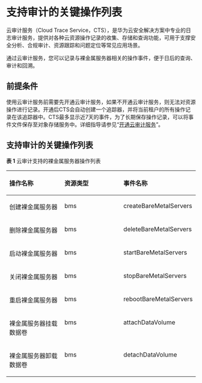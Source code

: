 # 支持审计的关键操作列表<a name="bms_01_0083"></a>

云审计服务（Cloud Trace Service，CTS），是华为云安全解决方案中专业的日志审计服务，提供对各种云资源操作记录的收集、存储和查询功能，可用于支撑安全分析、合规审计、资源跟踪和问题定位等常见应用场景。

通过云审计服务，您可以记录与裸金属服务器相关的操作事件，便于日后的查询、审计和回溯。

## 前提条件<a name="section1165503011431"></a>

使用云审计服务前需要先开通云审计服务，如果不开通云审计服务，则无法对资源操作进行记录。开通后CTS会自动创建一个追踪器，并将当前租户的所有操作记录在该追踪器中。CTS最多显示近7天的事件，为了长期保存操作记录，可以将事件文件保存至对象存储服务中。详细指导请参见“[开通云审计服务](https://support.huaweicloud.com/qs-cts/cts_02_0001.html)”。

## 支持审计的关键操作列表<a name="section41481851194312"></a>

**表 1**  云审计支持的裸金属服务器操作列表

<a name="table48767281152351"></a>
<table><thead align="left"><tr id="row63129595152351"><th class="cellrowborder" valign="top" width="29.967003299670036%" id="mcps1.2.4.1.1"><p id="p18422315152351"><a name="p18422315152351"></a><a name="p18422315152351"></a>操作名称</p>
</th>
<th class="cellrowborder" valign="top" width="31.986801319868015%" id="mcps1.2.4.1.2"><p id="p15812578152351"><a name="p15812578152351"></a><a name="p15812578152351"></a>资源类型</p>
</th>
<th class="cellrowborder" valign="top" width="38.04619538046195%" id="mcps1.2.4.1.3"><p id="p5750404152351"><a name="p5750404152351"></a><a name="p5750404152351"></a>事件名称</p>
</th>
</tr>
</thead>
<tbody><tr id="row56922565152351"><td class="cellrowborder" valign="top" width="29.967003299670036%" headers="mcps1.2.4.1.1 "><p id="p13223599152351"><a name="p13223599152351"></a><a name="p13223599152351"></a>创建裸金属服务器</p>
</td>
<td class="cellrowborder" valign="top" width="31.986801319868015%" headers="mcps1.2.4.1.2 "><p id="p64478599152351"><a name="p64478599152351"></a><a name="p64478599152351"></a>bms</p>
</td>
<td class="cellrowborder" valign="top" width="38.04619538046195%" headers="mcps1.2.4.1.3 "><p id="p55384044152351"><a name="p55384044152351"></a><a name="p55384044152351"></a>createBareMetalServers</p>
</td>
</tr>
<tr id="row16738171152351"><td class="cellrowborder" valign="top" width="29.967003299670036%" headers="mcps1.2.4.1.1 "><p id="p42541041152351"><a name="p42541041152351"></a><a name="p42541041152351"></a>删除裸金属服务器</p>
</td>
<td class="cellrowborder" valign="top" width="31.986801319868015%" headers="mcps1.2.4.1.2 "><p id="p23272276152351"><a name="p23272276152351"></a><a name="p23272276152351"></a>bms</p>
</td>
<td class="cellrowborder" valign="top" width="38.04619538046195%" headers="mcps1.2.4.1.3 "><p id="p6006175152351"><a name="p6006175152351"></a><a name="p6006175152351"></a>deleteBareMetalServers</p>
</td>
</tr>
<tr id="row31897747152351"><td class="cellrowborder" valign="top" width="29.967003299670036%" headers="mcps1.2.4.1.1 "><p id="p16425815152351"><a name="p16425815152351"></a><a name="p16425815152351"></a>启动裸金属服务器</p>
</td>
<td class="cellrowborder" valign="top" width="31.986801319868015%" headers="mcps1.2.4.1.2 "><p id="p55422606152351"><a name="p55422606152351"></a><a name="p55422606152351"></a>bms</p>
</td>
<td class="cellrowborder" valign="top" width="38.04619538046195%" headers="mcps1.2.4.1.3 "><p id="p60046122152351"><a name="p60046122152351"></a><a name="p60046122152351"></a>startBareMetalServers</p>
</td>
</tr>
<tr id="row42373228152351"><td class="cellrowborder" valign="top" width="29.967003299670036%" headers="mcps1.2.4.1.1 "><p id="p18644272152351"><a name="p18644272152351"></a><a name="p18644272152351"></a>关闭裸金属服务器</p>
</td>
<td class="cellrowborder" valign="top" width="31.986801319868015%" headers="mcps1.2.4.1.2 "><p id="p33791030152351"><a name="p33791030152351"></a><a name="p33791030152351"></a>bms</p>
</td>
<td class="cellrowborder" valign="top" width="38.04619538046195%" headers="mcps1.2.4.1.3 "><p id="p52718909152351"><a name="p52718909152351"></a><a name="p52718909152351"></a>stopBareMetalServers</p>
</td>
</tr>
<tr id="row63861742152351"><td class="cellrowborder" valign="top" width="29.967003299670036%" headers="mcps1.2.4.1.1 "><p id="p45814739152351"><a name="p45814739152351"></a><a name="p45814739152351"></a>重启裸金属服务器</p>
</td>
<td class="cellrowborder" valign="top" width="31.986801319868015%" headers="mcps1.2.4.1.2 "><p id="p20006354152351"><a name="p20006354152351"></a><a name="p20006354152351"></a>bms</p>
</td>
<td class="cellrowborder" valign="top" width="38.04619538046195%" headers="mcps1.2.4.1.3 "><p id="p9901966152351"><a name="p9901966152351"></a><a name="p9901966152351"></a>rebootBareMetalServers</p>
</td>
</tr>
<tr id="row1772589117272"><td class="cellrowborder" valign="top" width="29.967003299670036%" headers="mcps1.2.4.1.1 "><p id="p17192311172747"><a name="p17192311172747"></a><a name="p17192311172747"></a>裸金属服务器挂载数据卷</p>
</td>
<td class="cellrowborder" valign="top" width="31.986801319868015%" headers="mcps1.2.4.1.2 "><p id="p3727268617272"><a name="p3727268617272"></a><a name="p3727268617272"></a>bms</p>
</td>
<td class="cellrowborder" valign="top" width="38.04619538046195%" headers="mcps1.2.4.1.3 "><p id="p6629759817272"><a name="p6629759817272"></a><a name="p6629759817272"></a>attachDataVolume</p>
</td>
</tr>
<tr id="row3411988317272"><td class="cellrowborder" valign="top" width="29.967003299670036%" headers="mcps1.2.4.1.1 "><p id="p41608395172754"><a name="p41608395172754"></a><a name="p41608395172754"></a>裸金属服务器卸载数据卷</p>
</td>
<td class="cellrowborder" valign="top" width="31.986801319868015%" headers="mcps1.2.4.1.2 "><p id="p4311562017272"><a name="p4311562017272"></a><a name="p4311562017272"></a>bms</p>
</td>
<td class="cellrowborder" valign="top" width="38.04619538046195%" headers="mcps1.2.4.1.3 "><p id="p270435117272"><a name="p270435117272"></a><a name="p270435117272"></a>detachDataVolume</p>
</td>
</tr>
</tbody>
</table>

